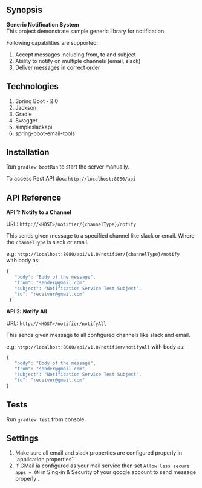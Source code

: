 ## Synopsis

**Generic Notification System**   
This project demonstrate sample generic library for notification.

Following capabilities are supported:

1. Accept messages including from, to and subject
2. Ability to notify on multiple channels (email, slack)
3. Deliver messages in correct order

## Technologies

1. Spring Boot - 2.0
2. Jackson
3. Gradle
4. Swagger
5. simpleslackapi
6. spring-boot-email-tools

## Installation

Run `gradlew bootRun` to start the server manually.

To access Rest API doc: `http://localhost:8080/api`

## API Reference

**API 1: Notify to a Channel**

URL: `http://<HOST>/notifier/{channelType}/notify`

This sends given message to a specified channel like slack or email.
Where the `channelType` is slack or email.

e.g: `http://localhost:8080/api/v1.0/notifier/{channelType}/notify`   
with body as:
```javascript 
{  
   "body": "Body of the message",  
   "from": "sender@gmail.com",  
   "subject": "Notification Service Test Subject",  
   "to": "receiver@gmail.com"  
 }
```

**API 2: Notify All**

URL: `http://<HOST>/notifier/notifyAll`

This sends given message to all configured channels like slack and email.

e.g: `http://localhost:8080/api/v1.0/notifier/notifyAll`
with body as: 
```javascript 
{  
   "body": "Body of the message",  
   "from": "sender@gmail.com",  
   "subject": "Notification Service Test Subject",  
   "to": "receiver@gmail.com"  
}
```
 
## Tests

Run `gradlew test` from console.

## Settings
1. Make sure all email and slack properties are configured properly in `application.properties```
2. If GMail ia configured as your mail service then set `Allow less secure apps = ON` in Sing-in & Security of your google account to send message properly .


